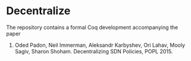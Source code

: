 Decentralize
============

The repository contains a formal Coq development accompanying the paper

1. Oded Padon, Neil Immerman, Aleksandr Karbyshev, Ori Lahav, Mooly Sagiv, Sharon Shoham.
   Decentralizing SDN Policies, POPL 2015.

